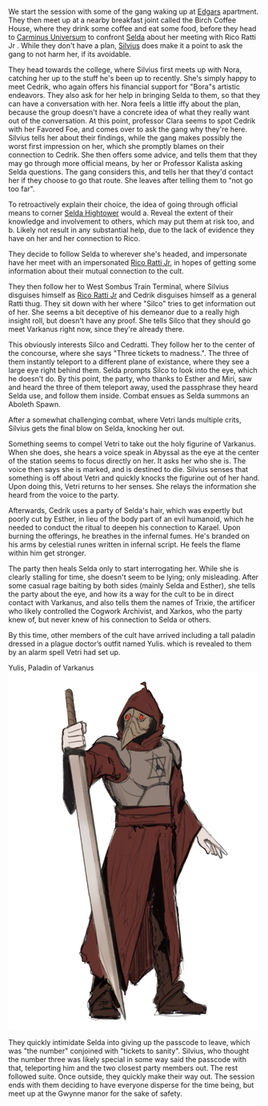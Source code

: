 We start the session with some of the gang waking up at [Edgars](/Party/Edgar) apartment. They then meet up at a nearby breakfast joint called the Birch Coffee House, where they drink some coffee and eat some food, before they head to [Carminus Universum](/Images/Carminus%20Universum.jpg) to confront [Selda](/Carminus/Selda%20Hightower) about her meeting with Rico Ratti Jr . While they don't have a plan, [Silvius](/Party/Silvius) does make it a point to ask the gang to not harm her, if its avoidable. 

They head towards the college, where Silvius first meets up with Nora, catching her up to the stuff he's been up to recently. She's simply happy to meet Cedrik, who again offers his financial support for "Bora"s artistic endeavors. They also ask for her help in bringing Selda to them, so that they can have a conversation with her. Nora feels a little iffy about the plan, because the group doesn't have a concrete idea of what they really want out of the conversation. At this point, professor Clara seems to spot Cedrik with her Favored Foe, and comes over to ask the gang why they're here. Silvius tells her about their findings, while the gang makes possibly the worst first impression on her, which she promptly blames on their connection to Cedrik. She then offers some advice, and tells them that they may go through more official means, by her or Professor Kalista asking Selda questions. The gang considers this, and tells her that they'd contact her if they choose to go that route. She leaves after telling them to "not go too far".

To retroactively explain their choice, the idea of going through official means to corner [Selda Hightower](/Carminus/Selda%20Hightower.md) would a. Reveal the extent of their knowledge and involvement to others, which may put them at risk too, and b. Likely not result in any substantial help, due to the lack of evidence they have on her and her connection to Rico.

They decide to follow Selda to wherever she's headed, and impersonate have her meet with an impersonated [Rico Ratti Jr](/The%20City/Rico%20Ratti%20Jr.md), in hopes of getting some information about their mutual connection to the cult. 

They then follow her to West Sombus Train Terminal, where Silvius disguises himself as [Rico Ratti Jr](/The%20City/Rico%20Ratti%20Jr.md) and Cedrik disguises himself as a general Ratti thug. They sit down with her where "Silco" tries to get information out of her. She seems a bit deceptive of his demeanor due to a really high insight roll, but doesn't have any proof. She tells Silco that they should go meet Varkanus right now, since they're already there. 

This obviously interests Silco and Cedratti. They follow her to the center of the concourse, where she says "Three tickets to madness.". The three of them instantly teleport to a different plane of existance, where they see a large eye right behind them. Selda prompts Silco to look into the eye, which he doesn't do. By this point, the party, who thanks to Esther and Miri, saw and heard the three of them teleport away, used the passphrase they heard Selda use, and follow them inside. Combat ensues as Selda summons an Aboleth Spawn. 

After a somewhat challenging combat, where Vetri lands multiple crits, Silvius gets the final blow on Selda, knocking her out. 

Something seems to compel Vetri to take out the holy figurine of Varkanus. When she does, she hears a voice speak in Abyssal as the eye at the center of the station seems to focus directly on her. It asks her who she is. The voice then says she is marked, and is destined to die. Silvius senses that something is off about Vetri and quickly knocks the figurine out of her hand. Upon doing this, Vetri returns to her senses. She relays the information she heard from the voice to the party. 

Afterwards, Cedrik uses a party of Selda's hair, which was expertly but poorly cut by Esther, in lieu of the body part of an evil humanoid, which he needed to conduct the ritual to deepen his connection to Karael. Upon burning the offerings, he breathes in the infernal fumes. He's branded on his arms by celestial runes written in infernal script. He feels the flame within him get stronger.

The party then heals Selda only to start interrogating her. While she is clearly stalling for time, she doesn't seem to be lying; only misleading. After some casual rage baiting by both sides (mainly Selda and Esther), she tells the party about the eye, and how its a way for the cult to be in direct contact with Varkanus, and also tells them the names of Trixie, the artificer who likely controlled the Cogwork Archivist, and Xarkos, who the party knew of, but never knew of his connection to Selda or others. 

By this time, other members of the cult have arrived including a tall paladin dressed in a plague doctor’s outfit named Yulis. which is revealed to them by an alarm spell Vetri had set up.

Yulis, Paladin of Varkanus
![/Images/Yulis1.png](/Images/Yulis1.png)
 
They quickly intimidate Selda into giving up the passcode to leave, which was "the number" conjoined with "tickets to sanity". Silvius, who thought the number three was likely special in some way said the passcode with that, teleporting him and the two closest party members out. The rest followed suite. Once outside, they quickly make their way out. The session ends with them deciding to have everyone disperse for the time being, but meet up at the Gwynne manor for the sake of safety.